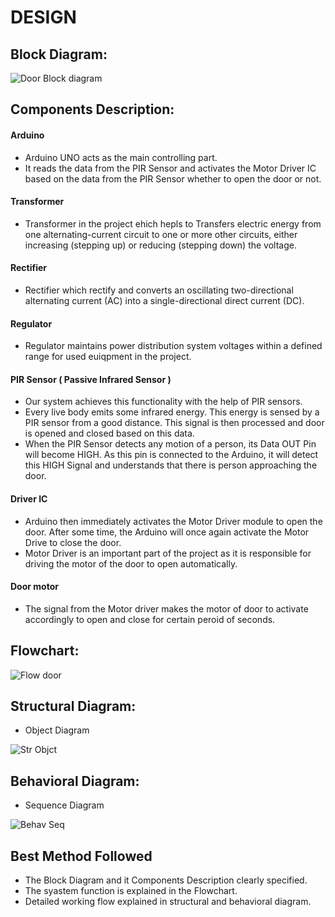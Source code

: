 # DESIGN
## Block Diagram:
 ![Door Block diagram](https://user-images.githubusercontent.com/98866123/157154809-0abc7ee3-cf73-497b-82e8-9d8d8038d024.PNG)
## Components Description:
 #### Arduino
  *  Arduino UNO acts as the main controlling part.
  *  It reads the data from the PIR Sensor and activates the Motor Driver IC based on the data from the PIR Sensor whether to open the door or not.  
 #### Transformer
  * Transformer in the project ehich hepls to Transfers electric energy from one alternating-current circuit to one or more other circuits, either increasing (stepping up) or         reducing (stepping down) the voltage.
 #### Rectifier
  *  Rectifier which rectify and converts an oscillating two-directional alternating current (AC) into a single-directional direct current (DC).
 #### Regulator
  *  Regulator maintains power distribution system voltages within a defined range for used euiqpment in the project.
 #### PIR Sensor ( Passive Infrared Sensor )
  * Our system achieves this functionality with the help of PIR sensors. 
  * Every live body emits some infrared energy. This energy is sensed by a PIR sensor from a good distance. This signal is then processed and door is opened and closed based on       this data.
  * When the PIR Sensor detects any motion of a person, its Data OUT Pin will become HIGH. As this pin is connected to the Arduino, it will detect this HIGH Signal and understands     that there is person approaching the door.
 #### Driver IC
  * Arduino then immediately activates the Motor Driver module to open the door. After some time, the Arduino will once again activate the Motor Drive to close the door.    
  * Motor Driver is an important part of the project as it is responsible for driving the motor of the door to open automatically.  
 #### Door motor
  * The signal from the Motor driver makes the motor of door to activate accordingly to open and close for certain peroid of seconds.
  
## Flowchart:
![Flow door](https://user-images.githubusercontent.com/98866123/157177280-858aa452-06cb-4fbe-aa2a-7f59784308d4.png)

## Structural Diagram:
 * Object Diagram
  
![Str Objct](https://user-images.githubusercontent.com/98866123/157230510-55dbdea9-df2d-4315-af8e-7296057e6225.png)

## Behavioral Diagram:
 * Sequence Diagram
 
 ![Behav Seq](https://user-images.githubusercontent.com/98866123/157214731-1a4d537c-4297-4fd6-82b4-daf54edc5b25.png)

## Best Method Followed
* The Block Diagram and it Components Description clearly specified.
* The syastem function is explained in the Flowchart.
* Detailed working flow explained in structural and behavioral diagram.

